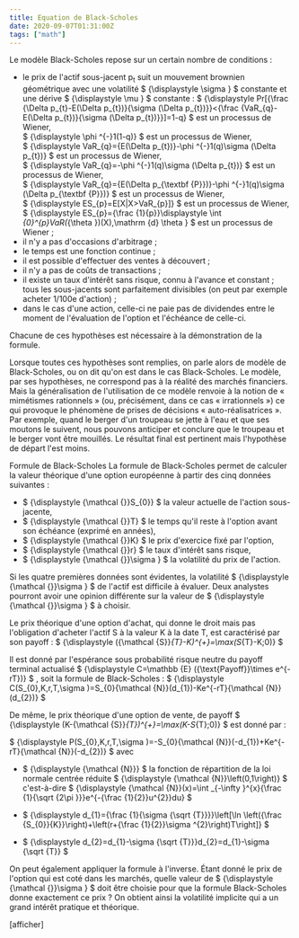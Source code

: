 ```yaml
---
title: Equation de Black-Scholes
date: 2020-09-07T01:31:00Z
tags: ["math"]
---
```


Le modèle Black-Scholes repose sur un certain nombre de conditions :

- le prix de l'actif sous-jacent p<sub>t</sub> suit un mouvement brownien géométrique avec une volatilité 
$
{\displaystyle \sigma }
$
 constante et une dérive 
$
{\displaystyle \mu }
$
 constante :
$
{\displaystyle Pr[{\frac {\Delta p_{t}-E(\Delta p_{t})}{\sigma (\Delta p_{t})}}<{\frac {VaR_{q}-E(\Delta p_{t})}{\sigma (\Delta p_{t})}}]=1-q}
$
 est un processus de Wiener,  
$
{\displaystyle \phi ^{-}1(1-q)}
$
 est un processus de Wiener,  
$
{\displaystyle VaR_{q}={E(\Delta p_{t})}-\phi ^{-}1(q)\sigma (\Delta p_{t})}
$
 est un processus de Wiener,  
$
{\displaystyle VaR_{q}=-\phi ^{-}1(q)\sigma (\Delta p_{t})}
$
 est un processus de Wiener,  
$
{\displaystyle VaR_{q}={E(\Delta p_{\textbf {P}})}-\phi ^{-}1(q)\sigma (\Delta p_{\textbf {P}})}
$
 est un processus de Wiener,  
$
{\displaystyle ES_{p}=E[X|X>VaR_{p}]}
$
 est un processus de Wiener,  
$
{\displaystyle ES_{p}={\frac {1}{p}}\displaystyle \int _{0}^{p}VaR(_{\theta })(X)\,\mathrm {d} \theta }
$
 est un processus de Wiener ;  
- il n'y a pas d'occasions d'arbitrage ;
- le temps est une fonction continue ;
- il est possible d'effectuer des ventes à découvert ;
- il n'y a pas de coûts de transactions ;
- il existe un taux d'intérêt sans risque, connu à l'avance et constant ;  
tous les sous-jacents sont parfaitement divisibles (on peut par exemple acheter 1/100e d'action) ;  
- dans le cas d'une action, celle-ci ne paie pas de dividendes entre le moment de l'évaluation de l'option et l'échéance de celle-ci.  

Chacune de ces hypothèses est nécessaire à la démonstration de la formule.

Lorsque toutes ces hypothèses sont remplies, on parle alors de modèle de Black-Scholes, ou on dit qu'on est dans le cas Black-Scholes. Le modèle, par ses hypothèses, ne correspond pas à la réalité des marchés financiers. Mais la généralisation de l'utilisation de ce modèle renvoie à la notion de « mimétismes rationnels » (ou, précisément, dans ce cas « irrationnels ») ce qui provoque le phénomène de prises de décisions « auto-réalisatrices ».   Par exemple, quand le berger d'un troupeau se jette à l'eau et que ses moutons le suivent, nous pouvons anticiper et conclure que le troupeau et le berger vont être mouillés. Le résultat final est pertinent mais l'hypothèse de départ l'est moins.

Formule de Black-Scholes
La formule de Black-Scholes permet de calculer la valeur théorique d'une option européenne à partir des cinq données suivantes :  

- $
{\displaystyle {\mathcal {}}S_{0}}
$
 la valeur actuelle de l'action sous-jacente,  
- $
{\displaystyle {\mathcal {}}T}
$
 le temps qu'il reste à l'option avant son échéance (exprimé en années),  
- $
{\displaystyle {\mathcal {}}K}
$
 le prix d'exercice fixé par l'option,  
- $
{\displaystyle {\mathcal {}}r}
$
 le taux d'intérêt sans risque,  
- $
{\displaystyle {\mathcal {}}\sigma }
$
 la volatilité du prix de l'action.  
 
Si les quatre premières données sont évidentes, la volatilité 
$
{\displaystyle {\mathcal {}}\sigma }
$
 de l'actif est difficile à évaluer. Deux analystes pourront avoir une opinion différente sur la valeur de 
$
{\displaystyle {\mathcal {}}\sigma }
$
 à choisir.  

Le prix théorique d'une option d'achat, qui donne le droit mais pas l'obligation d'acheter l'actif S à la valeur K à la date T, est caractérisé par son payoff : 
$
{\displaystyle ({\mathcal {S}}_{T}-K)^{+}=\max(S_{T}-K;0)}
$
  
 Il est donné par l'espérance sous probabilité risque neutre du payoff terminal actualisé 
$
{\displaystyle C=\mathbb {E} ({\text{Payoff}}\times e^{-rT})}
$
, soit la formule de Black-Scholes :
$
{\displaystyle C(S_{0},K,r,T,\sigma )=S_{0}{\mathcal {N}}(d_{1})-Ke^{-rT}{\mathcal {N}}(d_{2})}
$

 De même, le prix théorique d'une option de vente, de payoff 
$
{\displaystyle (K-{\mathcal {S}}_{T})^{+}=\max(K-S_{T};0)}
$
 est donné par :  

$
{\displaystyle P(S_{0},K,r,T,\sigma )=-S_{0}{\mathcal {N}}(-d_{1})+Ke^{-rT}{\mathcal {N}}(-d_{2})}
$
 avec
- $
{\displaystyle {\mathcal {N}}}
$
 la fonction de répartition de la loi normale centrée réduite 
$
{\displaystyle {\mathcal {N}}\left(0,1\right)} 
$
 c'est-à-dire
$
{\displaystyle {\mathcal {N}}(x)=\int _{-\infty }^{x}{\frac {1}{\sqrt {2\pi }}}e^{-{\frac {1}{2}}u^{2}}du}
$
 
- $
{\displaystyle d_{1}={\frac {1}{\sigma {\sqrt {T}}}}\left[\ln \left({\frac {S_{0}}{K}}\right)+\left(r+{\frac {1}{2}}\sigma ^{2}\right)T\right]}
$
- $
{\displaystyle d_{2}=d_{1}-\sigma {\sqrt {T}}}d_{2}=d_{1}-\sigma {\sqrt  {T}}
$
  
 On peut également appliquer la formule à l'inverse. Étant donné le prix de l'option qui est coté dans les marchés, quelle valeur de 
$
{\displaystyle {\mathcal {}}\sigma }
$
 doit être choisie pour que la formule Black-Scholes donne exactement ce prix ? On obtient ainsi la volatilité implicite qui a un grand intérêt pratique et théorique.

[afficher]
